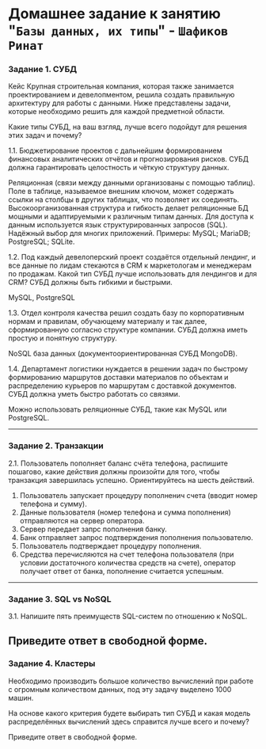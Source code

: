 # Домашнее задание к занятию "`Базы данных, их типы`" - `Шафиков Ринат`

### Задание 1. СУБД
Кейс
Крупная строительная компания, которая также занимается проектированием и девелопментом, решила создать правильную архитектуру для работы с данными. Ниже представлены задачи, которые необходимо решить для каждой предметной области.

Какие типы СУБД, на ваш взгляд, лучше всего подойдут для решения этих задач и почему?

1.1. Бюджетирование проектов с дальнейшим формированием финансовых аналитических отчётов и прогнозирования рисков. СУБД должна гарантировать целостность и чёткую структуру данных.

Реляционная (связи между данными организованы с помощью таблиц). Поле в таблице, называемое внешним ключом, может содержать ссылки на столбцы в других таблицах, что позволяет их соединять. Высокоорганизованная структура и гибкость делает реляционные БД мощными и адаптируемыми к различным типам данных.
Для доступа к данным используется язык структурированных запросов (SQL). Надёжный выбор для многих приложений.
Примеры: MySQL; MariaDB; PostgreSQL; SQLite.

1.2. Под каждый девелоперский проект создаётся отдельный лендинг, и все данные по лидам стекаются в CRM к маркетологам и менеджерам по продажам. Какой тип СУБД лучше использовать для лендингов и для CRM? СУБД должны быть гибкими и быстрыми.

MySQL, PostgreSQL

1.3. Отдел контроля качества решил создать базу по корпоративным нормам и правилам, обучающему материалу и так далее, сформированную согласно структуре компании. СУБД должна иметь простую и понятную структуру.

NoSQL база данных (документоориентированная СУБД MongoDB).

1.4. Департамент логистики нуждается в решении задач по быстрому формированию маршрутов доставки материалов по объектам и распределению курьеров по маршрутам с доставкой документов. СУБД должна уметь быстро работать со связями.

Можно использовать реляционные СУБД, такие как MySQL или PostgreSQL.

---

### Задание 2. Транзакции
2.1. Пользователь пополняет баланс счёта телефона, распишите пошагово, какие действия должны произойти для того, чтобы транзакция завершилась успешно. Ориентируйтесь на шесть действий.

1. Пользователь запускает процедуру пополненич счета (вводит номер телефона и сумму).
2. Данные пользователя (номер телефона и сумма пополнения) отправляются на сервер оператора.
3. Сервер передает запрс пополнения банку.
4. Банк отправляет запрос подтверждения пополнения пользователю.
5. Пользователь подтверждает процедуру пополнения.
6. Средства перечисляются на счет телефона пользователя (при условии достаточного количества средств на счете), оператор получает ответ от банка,  пополнение считается успешным.

---
### Задание 3. SQL vs NoSQL
3.1. Напишите пять преимуществ SQL-систем по отношению к NoSQL.



Приведите ответ в свободной форме.
---
### Задание 4. Кластеры
Необходимо производить большое количество вычислений при работе с огромным количеством данных, под эту задачу выделено 1000 машин.

На основе какого критерия будете выбирать тип СУБД и какая модель распределённых вычислений здесь справится лучше всего и почему?

Приведите ответ в свободной форме.
